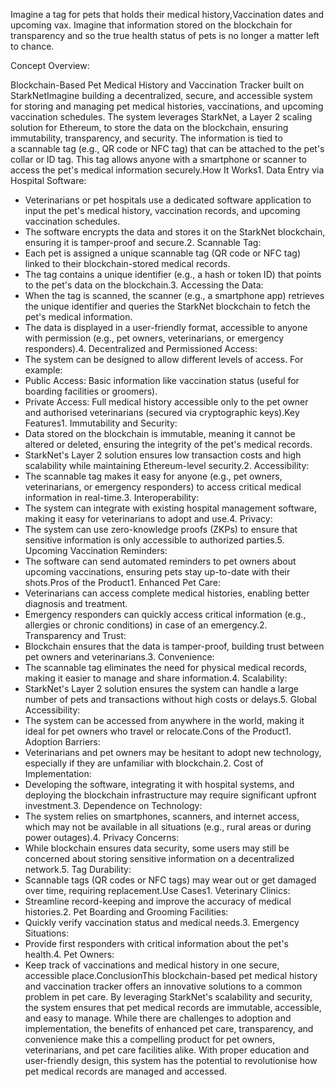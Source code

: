 Imagine a tag for pets that holds their medical history,Vaccination dates and upcoming vax. 
Imagine that information stored on the blockchain for transparency and so the true health status of pets is no longer a matter left to chance. 

Concept Overview:

Blockchain-Based Pet Medical History and Vaccination Tracker built on  StarkNetImagine building a decentralized, secure, and accessible system for storing and managing pet medical histories, vaccinations, and upcoming vaccination schedules.
The system leverages StarkNet, a Layer 2 scaling solution for Ethereum, to store the data on the blockchain, ensuring immutability, transparency, and security. The information is tied to a scannable tag (e.g., QR code or NFC tag) that can be attached to the pet's collar or ID tag. 
This tag allows anyone with a smartphone or scanner to access the pet's medical information securely.How It Works1.
Data Entry via Hospital Software:   
* Veterinarians or pet hospitals use a dedicated software application to input the pet's medical history, vaccination 
  records, and upcoming vaccination schedules.
* The software encrypts the data and stores it on the StarkNet blockchain, ensuring it is tamper-proof and secure.2. 
  Scannable Tag:
* Each pet is assigned a unique scannable tag (QR code or NFC tag) linked to their blockchain-stored medical records.
* The tag contains a unique identifier (e.g., a hash or token ID) that points to the pet's data on the blockchain.3. 
  Accessing the Data:
* When the tag is scanned, the scanner (e.g., a smartphone app) retrieves the unique identifier and queries the StarkNet 
  blockchain to fetch the pet's medical information.
* The data is displayed in a user-friendly format, accessible to anyone with permission (e.g., pet owners, veterinarians, or 
  emergency responders).4.
  Decentralized and Permissioned Access:
* The system can be designed to allow different levels of access. For example:
* Public Access: Basic information 
  like vaccination status (useful for boarding facilities or groomers).
* Private Access: Full medical history accessible only to the pet owner and authorised veterinarians (secured via 
  cryptographic keys).Key Features1. Immutability and Security:
* Data stored on the blockchain is immutable, meaning it cannot be altered or deleted, ensuring the integrity of the pet's 
  medical records.
* StarkNet's Layer 2 solution ensures low transaction costs and high scalability while maintaining Ethereum-level 
  security.2. Accessibility:
* The scannable tag makes it easy for anyone (e.g., pet owners, veterinarians, or emergency responders) to access critical 
  medical information in real-time.3. Interoperability:
* The system can integrate with existing hospital management software, making it easy for veterinarians to adopt and use.4. 
  Privacy:
* The system can use zero-knowledge proofs (ZKPs) to ensure that sensitive information is only accessible to authorized 
  parties.5. Upcoming Vaccination Reminders:
* The software can send automated reminders to pet owners about upcoming vaccinations, ensuring pets stay up-to-date with 
  their shots.Pros of the Product1. Enhanced Pet Care:
* Veterinarians can access complete medical histories, enabling better diagnosis and treatment.
* Emergency responders can quickly access critical information (e.g., allergies or chronic conditions) in case of an 
  emergency.2. Transparency and Trust:
* Blockchain ensures that the data is tamper-proof, building trust between pet owners and veterinarians.3. Convenience:
* The scannable tag eliminates the need for physical medical records, making it easier to manage and share information.4. 
  Scalability:
* StarkNet's Layer 2 solution ensures the system can handle a large number of pets and transactions without high costs or 
  delays.5. Global Accessibility:
* The system can be accessed from anywhere in the world, making it ideal for pet owners who travel or relocate.Cons of the 
  Product1. Adoption Barriers:
* Veterinarians and pet owners may be hesitant to adopt new technology, especially if they are unfamiliar with blockchain.2. 
  Cost of Implementation:
* Developing the software, integrating it with hospital systems, and deploying the blockchain infrastructure may require 
  significant upfront investment.3. Dependence on Technology:
* The system relies on smartphones, scanners, and internet access, which may not be available in all situations (e.g., rural 
  areas or during power outages).4. Privacy Concerns:
* While blockchain ensures data security, some users may still be concerned about storing sensitive information on a 
  decentralized network.5. Tag Durability:
* Scannable tags (QR codes or NFC tags) may wear out or get damaged over time, requiring replacement.Use Cases1. Veterinary 
  Clinics:
* Streamline record-keeping and improve the accuracy of medical histories.2. Pet Boarding and Grooming Facilities:
* Quickly verify vaccination status and medical needs.3. Emergency Situations:
* Provide first responders with critical information about the pet's health.4. Pet Owners:
* Keep track of vaccinations and medical history in one secure, accessible place.ConclusionThis blockchain-based pet medical 
  history and vaccination tracker offers an innovative solutions to a common problem in pet care.
  By leveraging StarkNet's scalability and security, the system ensures that pet medical records are immutable, accessible, 
  and easy to manage. While there are challenges to adoption and implementation, the benefits of enhanced pet care, 
  transparency, and convenience make this a compelling product for pet owners, veterinarians, and pet care facilities alike. 
  With proper education and user-friendly design, this system has the potential to revolutionise how pet medical records are 
  managed and accessed.


